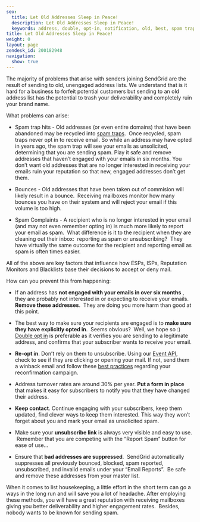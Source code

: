 ```yaml
---
seo:
  title: Let Old Addresses Sleep in Peace!
  description: Let Old Addresses Sleep in Peace!
  keywords: address, double, opt-in, notification, old, best, spam traps, lists, practices
title: Let Old Addresses Sleep in Peace!
weight: 0
layout: page
zendesk_id: 200182948
navigation:
  show: true
---
```


The majority of problems that arise with senders joining SendGrid are the result of sending to old, unengaged address lists. We understand that is it hard for a business to forfeit potential customers but sending to an old address list has the potential to trash your deliverability and completely ruin your brand name.  
  
What problems can arise:  
  
- Spam trap hits - Old addresses (or even entire domains) that have been abandoned may be recycled into [spam traps](http://support.sendgrid.com/entries/22177753-spam-trapped). &nbsp;Once recycled, spam traps never opt in to receive email. So while an address may have opted in years ago, the spam trap will see your emails as unsolicited, determining that you are sending spam. Play it safe and remove addresses that haven’t engaged with your emails in six months. You don’t want old addresses that are no longer interested in receiving your emails ruin your reputation so that new, engaged addresses don’t get them. &nbsp;  
  
- Bounces - Old addresses that have been taken out of commision will likely result in a bounce. &nbsp;Receiving mailboxes monitor how many bounces you have on their system and will reject your email if this volume is too high.   
  
- Spam Complaints - A recipient who is no longer interested in your email (and may not even remember opting in) is much more likely to report your email as spam. &nbsp;What difference is it to the recipient when they are cleaning out their inbox: &nbsp;reporting as spam or unsubscribing? &nbsp;They have virtually the same outcome for the recipient and reporting email as spam is often times easier. &nbsp;  
  
All of the above are key factors that influence how ESPs, ISPs, Reputation Monitors and Blacklists base their decisions to accept or deny mail.  
  
How can you prevent this from happening:  
  
- If an address has **not engaged with your emails in over six months** , they are probably not interested in or expecting to receive your emails. &nbsp; **Remove these addresses**. &nbsp;They are doing you more harm than good at this point.  
  
- The best way to make sure your recipients are engaged is to **make sure they have explicitly opted in**. &nbsp;Seems obvious? &nbsp;Well, we hope so :) &nbsp; [Double opt in](http://support.sendgrid.com/entries/21460483-double-opt-in) is preferable as it verifies you are sending to a legitimate address, and confirms that your subscriber wants to receive your email.  
  
- **Re-opt in**. Don’t rely on them to unsubscribe. Using our [Event API](http://sendgrid.com/docs/API_Reference/Webhooks/event.html), check to see if they are clicking or opening your mail. If not, send them a winback&nbsp;email and follow these [best practices](http://support.sendgrid.com/entries/21279291-reconfirmation-email-campaigns) regarding your reconfirmation campaign.   
  
- Address turnover rates are around 30% per year. **Put a form in place** that makes it easy for subscribers to notify you that they have changed their address. &nbsp;  
  
- **Keep contact**. Continue engaging with your subscribers, keep them updated, find clever ways to keep them interested. This way they won’t forget about you and mark your email as unsolicited spam.   
  
- Make sure your **unsubscribe link** is always very visible and easy to use. &nbsp;Remember that you are competing with the “Report Spam” button for ease of use...  
  
- Ensure that **bad addresses are suppressed**. &nbsp;SendGrid automatically suppresses all previously bounced, blocked, spam reported, unsubscribed, and invalid emails under your “Email Reports”. &nbsp;Be safe and remove these addresses from your master list.   
  
  
When it comes to list housekeeping, a little effort in the short term can go a ways in the long run and will save you a lot of headache. After employing these methods, you will have a great reputation with receiving mailboxes giving you better deliverability and higher engagement rates. &nbsp;Besides, nobody wants to be known for sending spam.


